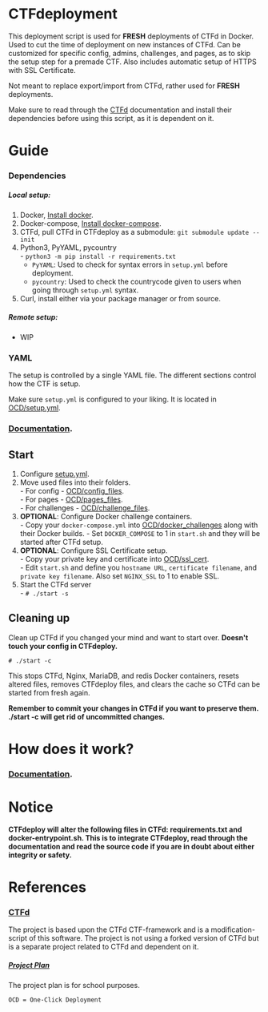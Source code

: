 # CTFdeployment
This deployment script is used for <b>FRESH</b> deployments of CTFd in Docker. 
Used to cut the time of deployment on new instances of CTFd. Can be customized 
for specific config, admins, challenges, and pages, as to skip the setup step 
for a premade CTF. Also includes automatic setup of HTTPS with SSL Certificate.

Not meant to replace export/import from CTFd, rather used for <b>FRESH</b> deployments.

Make sure to read through the [CTFd](https://github.com/CTFd/CTFd) documentation
and install their dependencies before using this script, as it is dependent on
it.


# Guide

### Dependencies

##### Local setup:
  1. Docker, [Install docker](https://docs.docker.com/get-docker/).
  2. Docker-compose, [Install docker-compose](https://docs.docker.com/compose/install/).
  3. CTFd, pull CTFd in CTFdeploy as a submodule: `git submodule update --init`
  4. Python3, PyYAML, pycountry  
    - `python3 -m pip install -r requirements.txt`   
        - `PyYAML`: Used to check for syntax errors in `setup.yml` before deployment.  
        - `pycountry`: Used to check the countrycode given to users when going through `setup.yml` syntax.
  5. Curl, install either via your package manager or from source.

##### Remote setup:
  - WIP

### YAML
The setup is controlled by a single YAML file. The different sections control how the 
CTF is setup. 

Make sure `setup.yml` is configured to your liking. It is located in [OCD/setup.yml](OCD/setup.yml).

### [Documentation](docs/yaml_setup.md).

## Start
  1. Configure [setup.yml](OCD/setup.yml).
  2. Move used files into their folders.   
    - For config - [OCD/config_files](OCD/config_files).  
    - For pages - [OCD/pages_files](OCD/pages_files).  
    - For challenges - [OCD/challenge_files](OCD/challenge_files).  
  4. <b>OPTIONAL</b>: Configure Docker challenge containers.  
    - Copy your `docker-compose.yml` into [OCD/docker_challenges](OCD/docker_challenges) along with their Docker builds.
    - Set `DOCKER_COMPOSE` to 1 in `start.sh` and they will be started after CTFd setup.  
  5. <b>OPTIONAL</b>: Configure SSL Certificate setup.   
    - Copy your private key and certificate into [OCD/ssl_cert](OCD/ssl_cert).  
    - Edit `start.sh` and define you `hostname URL`, `certificate filename`, and `private key filename`. Also set `NGINX_SSL` to 1 to enable SSL.  
  6. Start the CTFd server  
    - `# ./start -s`  

## Cleaning up
Clean up CTFd if you changed your mind and want to start over. <b>Doesn't touch your config in CTFdeploy.</b>  

`# ./start -c`

This stops CTFd, Nginx, MariaDB, and redis Docker containers, resets altered files, removes CTFdeploy files, and clears the cache so CTFd can be started from fresh again.  

<b>Remember to commit your changes in CTFd if you want to preserve them. ./start -c will get rid of uncommitted changes.</b>

# How does it work?

### [Documentation](docs/setup_doc.md).

# Notice
<b>CTFdeploy will alter the following files in CTFd: requirements.txt and docker-entrypoint.sh. This is to integrate CTFdeploy, read through the documentation and read the source code if you are in doubt about either integrity or safety.</b>

# References

### [CTFd](https://github.com/CTFd/CTFd)
The project is based upon the CTFd CTF-framework and is a modification-script of 
this software. The project is not using a forked version of CTFd but is a
separate project related to CTFd and dependent on it.

##### [Project Plan](docs/project_plan.md)
The project plan is for school purposes.

`OCD = One-Click Deployment`
